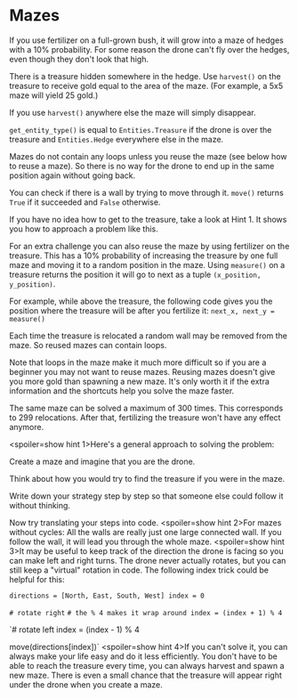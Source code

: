 # Mazes
If you use fertilizer on a full-grown bush, it will grow into a maze of hedges with a 10% probability. For some reason the drone can't fly over the hedges, even though they don't look that high.

There is a treasure hidden somewhere in the hedge. Use `harvest()` on the treasure to receive gold equal to the area of the maze. (For example, a 5x5 maze will yield 25 gold.)

If you use `harvest()` anywhere else the maze will simply disappear.

`get_entity_type()` is equal to `Entities.Treasure` if the drone is over the treasure and `Entities.Hedge` everywhere else in the maze.

Mazes do not contain any loops unless you reuse the maze (see below how to reuse a maze). So there is no way for the drone to end up in the same position again without going back.

You can check if there is a wall by trying to move through it. 
`move()` returns `True` if it succeeded and `False` otherwise.

If you have no idea how to get to the treasure, take a look at Hint 1. It shows you how to approach a problem like this.


For an extra challenge you can also reuse the maze by using fertilizer on the treasure. 
This has a 10% probability of increasing the treasure by one full maze and moving it to a random position in the maze.
Using `measure()` on a treasure returns the position it will go to next as a tuple `(x_position, y_position)`.

For example, while above the treasure, the following code gives you the position where the treasure will be after you fertilize it:
`next_x, next_y = measure()`

Each time the treasure is relocated a random wall may be removed from the maze. So reused mazes can contain loops.

Note that loops in the maze make it much more difficult so if you are a beginner you may not want to reuse mazes. Reusing mazes doesn't give you more gold than spawning a new maze. It's only worth it if the extra information and the shortcuts help you solve the maze faster.

The same maze can be solved a maximum of 300 times. This corresponds to 299 relocations. After that, fertilizing the treasure won't have any effect anymore.

<spoiler=show hint 1>Here's a general approach to solving the problem:

Create a maze and imagine that you are the drone.

Think about how you would try to find the treasure if you were in the maze.

Write down your strategy step by step so that someone else could follow it without thinking.

Now try translating your steps into code.
</spoiler>
<spoiler=show hint 2>For mazes without cycles: All the walls are really just one large connected wall. If you follow the wall, it will lead you through the whole maze.</spoiler>
<spoiler=show hint 3>It may be useful to keep track of the direction the drone is facing so you can make left and right turns. The drone never actually rotates, but you can still keep a "virtual" rotation in code.
The following index trick could be helpful for this:

`directions = [North, East, South, West]
index = 0`

`# rotate right`
`# the % 4 makes it wrap around
index = (index + 1) % 4`

`# rotate left
index = (index - 1) % 4

move(directions[index])`</spoiler>
<spoiler=show hint 4>If you can't solve it, you can always make your life easy and do it less efficiently. 
You don't have to be able to reach the treasure every time, you can always harvest and spawn a new maze.
There is even a small chance that the treasure will appear right under the drone when you create a maze.</spoiler>